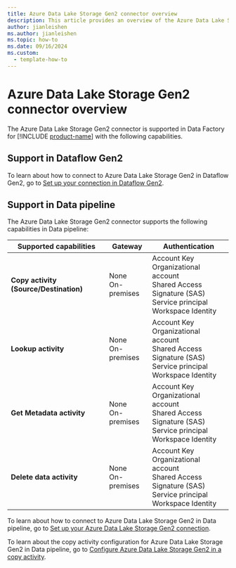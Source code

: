 ```yaml
---
title: Azure Data Lake Storage Gen2 connector overview
description: This article provides an overview of the Azure Data Lake Storage Gen2 connector in Data Factory in Microsoft Fabric.
author: jianleishen
ms.author: jianleishen
ms.topic: how-to
ms.date: 09/16/2024
ms.custom:
  - template-how-to
---
```


# Azure Data Lake Storage Gen2 connector overview

The Azure Data Lake Storage Gen2 connector is supported in Data Factory for [!INCLUDE [product-name](../includes/product-name.md)] with the following capabilities.

## Support in Dataflow Gen2

To learn about how to connect to Azure Data Lake Storage Gen2 in Dataflow Gen2, go to [Set up your connection in Dataflow Gen2](connector-azure-data-lake-storage-gen2.md#set-up-your-connection-in-dataflow-gen2).

## Support in Data pipeline

The Azure Data Lake Storage Gen2 connector supports the following capabilities in Data pipeline:

| Supported capabilities | Gateway | Authentication |
| --- | --- | ---|
| **Copy activity (Source/Destination)** | None <br> On-premises | Account Key<br/>Organizational account<br/>Shared Access Signature (SAS)<br/>Service principal<br/>Workspace Identity |
| **Lookup activity** | None <br> On-premises | Account Key<br/>Organizational account<br/>Shared Access Signature (SAS)<br/>Service principal<br/>Workspace Identity  |
| **Get Metadata activity** | None <br> On-premises | Account Key<br/>Organizational account<br/>Shared Access Signature (SAS)<br/>Service principal<br/>Workspace Identity  |
| **Delete data activity** | None <br> On-premises | Account Key<br/>Organizational account<br/>Shared Access Signature (SAS)<br/>Service principal<br/>Workspace Identity |

To learn about how to connect to Azure Data Lake Storage Gen2 in Data pipeline, go to [Set up your Azure Data Lake Storage Gen2 connection](connector-azure-data-lake-storage-gen2.md#set-up-your-connection-in-a-data-pipeline).

To learn about the copy activity configuration for Azure Data Lake Storage Gen2 in Data pipeline, go to [Configure Azure Data Lake Storage Gen2 in a copy activity](connector-azure-data-lake-storage-gen2-copy-activity.md).
